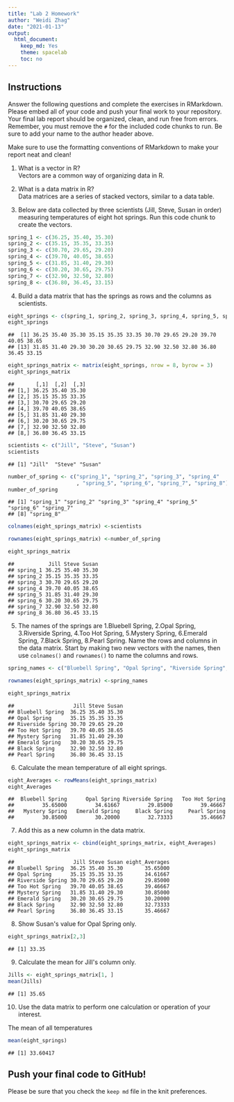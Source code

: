 ```yaml
---
title: "Lab 2 Homework"
author: "Weidi Zhag"
date: "2021-01-13"
output:
  html_document:
    keep_md: Yes
    theme: spacelab
    toc: no
---
```


## Instructions
Answer the following questions and complete the exercises in RMarkdown. Please embed all of your code and push your final work to your repository. Your final lab report should be organized, clean, and run free from errors. Remember, you must remove the `#` for the included code chunks to run. Be sure to add your name to the author header above.  

Make sure to use the formatting conventions of RMarkdown to make your report neat and clean!  

1. What is a vector in R?  
Vectors are a common way of organizing data in R.

2. What is a data matrix in R?  
Data matrices are a series of stacked vectors, similar to a data table. 

3. Below are data collected by three scientists (Jill, Steve, Susan in order) measuring temperatures of eight hot springs. Run this code chunk to create the vectors.  

```r
spring_1 <- c(36.25, 35.40, 35.30)
spring_2 <- c(35.15, 35.35, 33.35)
spring_3 <- c(30.70, 29.65, 29.20)
spring_4 <- c(39.70, 40.05, 38.65)
spring_5 <- c(31.85, 31.40, 29.30)
spring_6 <- c(30.20, 30.65, 29.75)
spring_7 <- c(32.90, 32.50, 32.80)
spring_8 <- c(36.80, 36.45, 33.15)
```

4. Build a data matrix that has the springs as rows and the columns as scientists.  

```r
eight_springs <- c(spring_1, spring_2, spring_3, spring_4, spring_5, spring_6, spring_7, spring_8)
eight_springs
```

```
##  [1] 36.25 35.40 35.30 35.15 35.35 33.35 30.70 29.65 29.20 39.70 40.05 38.65
## [13] 31.85 31.40 29.30 30.20 30.65 29.75 32.90 32.50 32.80 36.80 36.45 33.15
```

```r
eight_springs_matrix <- matrix(eight_springs, nrow = 8, byrow = 3)
eight_springs_matrix
```

```
##       [,1]  [,2]  [,3]
## [1,] 36.25 35.40 35.30
## [2,] 35.15 35.35 33.35
## [3,] 30.70 29.65 29.20
## [4,] 39.70 40.05 38.65
## [5,] 31.85 31.40 29.30
## [6,] 30.20 30.65 29.75
## [7,] 32.90 32.50 32.80
## [8,] 36.80 36.45 33.15
```

```r
scientists <- c("Jill", "Steve", "Susan")
scientists
```

```
## [1] "Jill"  "Steve" "Susan"
```

```r
number_of_spring <- c("spring_1", "spring_2", "spring_3", "spring_4"
                      , "spring_5", "spring_6", "spring_7", "spring_8")
number_of_spring
```

```
## [1] "spring_1" "spring_2" "spring_3" "spring_4" "spring_5" "spring_6" "spring_7"
## [8] "spring_8"
```

```r
colnames(eight_springs_matrix) <-scientists
```

```r
rownames(eight_springs_matrix) <-number_of_spring
```

```r
eight_springs_matrix
```

```
##           Jill Steve Susan
## spring_1 36.25 35.40 35.30
## spring_2 35.15 35.35 33.35
## spring_3 30.70 29.65 29.20
## spring_4 39.70 40.05 38.65
## spring_5 31.85 31.40 29.30
## spring_6 30.20 30.65 29.75
## spring_7 32.90 32.50 32.80
## spring_8 36.80 36.45 33.15
```


5. The names of the springs are 1.Bluebell Spring, 2.Opal Spring, 3.Riverside Spring, 4.Too Hot Spring, 5.Mystery Spring, 6.Emerald Spring, 7.Black Spring, 8.Pearl Spring. Name the rows and columns in the data matrix. Start by making two new vectors with the names, then use `colnames()` and `rownames()` to name the columns and rows.

```r
spring_names <- c("Bluebell Spring", "Opal Spring", "Riverside Spring", "Too Hot Spring", "Mystery Spring", "Emerald Spring", "Black Spring", "Pearl Spring")
```

```r
rownames(eight_springs_matrix) <-spring_names
```

```r
eight_springs_matrix
```

```
##                   Jill Steve Susan
## Bluebell Spring  36.25 35.40 35.30
## Opal Spring      35.15 35.35 33.35
## Riverside Spring 30.70 29.65 29.20
## Too Hot Spring   39.70 40.05 38.65
## Mystery Spring   31.85 31.40 29.30
## Emerald Spring   30.20 30.65 29.75
## Black Spring     32.90 32.50 32.80
## Pearl Spring     36.80 36.45 33.15
```


6. Calculate the mean temperature of all eight springs.

```r
eight_Averages <- rowMeans(eight_springs_matrix)
eight_Averages
```

```
##  Bluebell Spring      Opal Spring Riverside Spring   Too Hot Spring 
##         35.65000         34.61667         29.85000         39.46667 
##   Mystery Spring   Emerald Spring     Black Spring     Pearl Spring 
##         30.85000         30.20000         32.73333         35.46667
```


7. Add this as a new column in the data matrix.  

```r
eight_springs_matrix <- cbind(eight_springs_matrix, eight_Averages)
eight_springs_matrix
```

```
##                   Jill Steve Susan eight_Averages
## Bluebell Spring  36.25 35.40 35.30       35.65000
## Opal Spring      35.15 35.35 33.35       34.61667
## Riverside Spring 30.70 29.65 29.20       29.85000
## Too Hot Spring   39.70 40.05 38.65       39.46667
## Mystery Spring   31.85 31.40 29.30       30.85000
## Emerald Spring   30.20 30.65 29.75       30.20000
## Black Spring     32.90 32.50 32.80       32.73333
## Pearl Spring     36.80 36.45 33.15       35.46667
```


8. Show Susan's value for Opal Spring only.

```r
eight_springs_matrix[2,3]
```

```
## [1] 33.35
```


9. Calculate the mean for Jill's column only.  

```r
Jills <- eight_springs_matrix[1, ]
mean(Jills)
```

```
## [1] 35.65
```


10. Use the data matrix to perform one calculation or operation of your interest.

The mean of all temperatures

```r
mean(eight_springs)
```

```
## [1] 33.60417
```


## Push your final code to GitHub!
Please be sure that you check the `keep md` file in the knit preferences.  
